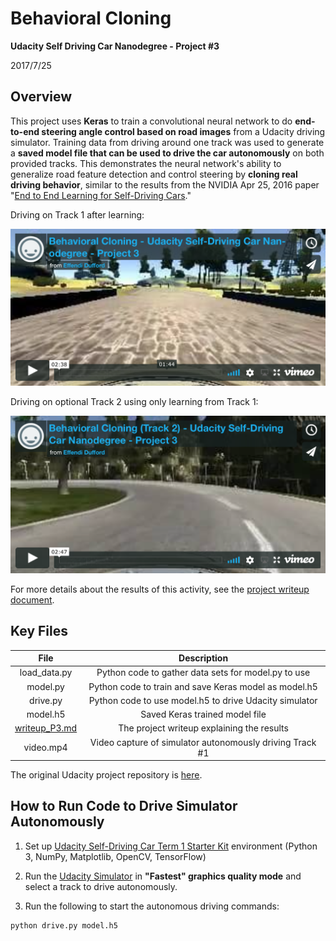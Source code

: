 # **Behavioral Cloning**

**Udacity Self Driving Car Nanodegree - Project #3**

2017/7/25

## Overview

This project uses **Keras** to train a convolutional neural network to do **end-to-end steering angle control based on road images** from a Udacity driving simulator.  Training data from driving around one track was used to generate a **saved model file that can be used to drive the car autonomously** on both provided tracks.  This demonstrates the neural network's ability to generalize road feature detection and control steering by **cloning real driving behavior**, similar to the results from the NVIDIA Apr 25, 2016 paper "[End to End Learning for Self-Driving Cars](https://arxiv.org/pdf/1604.07316v1.pdf)."

Driving on Track 1 after learning:

[<img src="./writeup_images/behavior_cloning_video_screenshot.png" width="800">](https://vimeo.com/244402173)

Driving on optional Track 2 using only learning from Track 1:

[<img src="./writeup_images/behavior_cloning_track2_video_screenshot.png" width="800">](https://vimeo.com/244402254)

For more details about the results of this activity, see the [project writeup document](writeup_P3.md).

## Key Files

| File 					|     Description	        								|
|:---------------------:|:---------------------------------------------------------:|
| load_data.py 			| Python code to gather data sets for model.py to use	 	|
| model.py 				| Python code to train and save Keras model as model.h5		|
| drive.py 				| Python code to use model.h5 to drive Udacity simulator	|
| model.h5				| Saved Keras trained model file							|
| [writeup_P3.md](writeup_P3.md)			| The project writeup explaining the results				|
| video.mp4				| Video capture of simulator autonomously driving Track #1	|

The original Udacity project repository is [here](https://github.com/udacity/CarND-Behavioral-Cloning-P3).

## How to Run Code to Drive Simulator Autonomously

1. Set up [Udacity Self-Driving Car Term 1 Starter Kit](https://github.com/udacity/CarND-Term1-Starter-Kit) environment (Python 3, NumPy, Matplotlib, OpenCV, TensorFlow)

2. Run the [Udacity Simulator](https://github.com/udacity/self-driving-car-sim) in **"Fastest" graphics quality mode** and select a track to drive autonomously.

3. Run the following to start the autonomous driving commands:

```
python drive.py model.h5
```